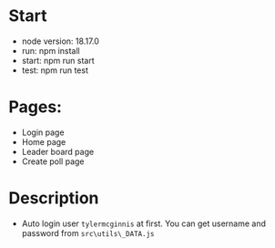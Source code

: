 # Start

- node version: 18.17.0
- run: npm install
- start: npm run start
- test: npm run test

# Pages:

- Login page
- Home page
- Leader board page
- Create poll page

# Description

- Auto login user `tylermcginnis` at first. You can get username and password from `src\utils\_DATA.js`

